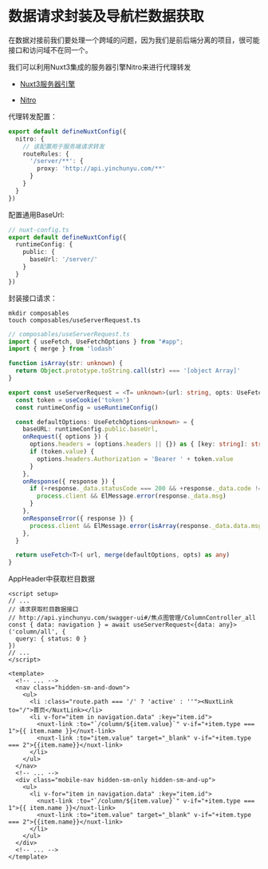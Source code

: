 # 数据请求封装及导航栏数据获取

在数据对接前我们要处理一个跨域的问题，因为我们是前后端分离的项目，很可能接口和访问域不在同一个。

我们可以利用Nuxt3集成的服务器引擎Nitro来进行代理转发

* [Nuxt3服务器引擎](https://nuxt.com.cn/docs/guide/concepts/server-engine)

* [Nitro](https://nitro.unjs.io/config)

代理转发配置：
```ts
export default defineNuxtConfig({
  nitro: {
    // 该配置用于服务端请求转发
    routeRules: {
      '/server/**': {
        proxy: 'http://api.yinchunyu.com/**'
      }
    }
  }
})
```

配置通用BaseUrl:
```ts
// nuxt-config.ts
export default defineNuxtConfig({
  runtimeConfig: {
    public: {
      baseUrl: '/server/'
    }
  }
})
```

封装接口请求：

```shell
mkdir composables
touch composables/useServerRequest.ts
```

```ts
// composables/useServerRequest.ts
import { useFetch, UseFetchOptions } from "#app";
import { merge } from 'lodash'

function isArray(str: unknown) {
  return Object.prototype.toString.call(str) === '[object Array]'
}

export const useServerRequest = <T= unknown>(url: string, opts: UseFetchOptions<T, unknown>) => {
  const token = useCookie('token')
  const runtimeConfig = useRuntimeConfig()

  const defaultOptions: UseFetchOptions<unknown> = {
    baseURL: runtimeConfig.public.baseUrl,
    onRequest({ options }) {
      options.headers = (options.headers || {}) as { [key: string]: string }
      if (token.value) {
        options.headers.Authorization = 'Bearer ' + token.value
      }
    },
    onResponse({ response }) {
      if (+response._data.statusCode === 200 && +response._data.code !== 200) {
        process.client && ElMessage.error(response._data.msg)
      }
    },
    onResponseError({ response }) {
      process.client && ElMessage.error(isArray(response._data.data.msg) ? response._data.data.msg[0] : response._data.data.msg)
    },
  }

  return useFetch<T>( url, merge(defaultOptions, opts) as any)
}
```

AppHeader中获取栏目数据

<CodeGroup>
  <CodeGroupItem title="Javascript" active>

```vue
<script setup>
// ...
// 请求获取栏目数据接口
// http://api.yinchunyu.com/swagger-ui#/焦点图管理/ColumnController_all
const { data: navigation } = await useServerRequest<{data: any}>('column/all', {
  query: { status: 0 }
})
// ...
</script>
```

  </CodeGroupItem>

  <CodeGroupItem title="Template">

```vue
<template>
  <!-- ... -->
  <nav class="hidden-sm-and-down">
    <ul>
      <li :class="route.path === '/' ? 'active' : ''"><NuxtLink to="/">首页</NuxtLink></li>
      <li v-for="item in navigation.data" :key="item.id">
        <nuxt-link :to="`/column/${item.value}`" v-if="+item.type === 1">{{ item.name }}</nuxt-link>
        <nuxt-link :to="item.value" target="_blank" v-if="+item.type === 2">{{item.name}}</nuxt-link>
      </li>
    </ul>
  </nav>
  <!-- ... -->
  <div class="mobile-nav hidden-sm-only hidden-sm-and-up">
    <ul>
      <li v-for="item in navigation.data" :key="item.id">
        <nuxt-link :to="`/column/${item.value}`" v-if="+item.type === 1">{{ item.name }}</nuxt-link>
        <nuxt-link :to="item.value" target="_blank" v-if="+item.type === 2">{{item.name}}</nuxt-link>
      </li>
    </ul>
  </div>
  <!-- ... -->
</template>
```
  </CodeGroupItem>
</CodeGroup>






